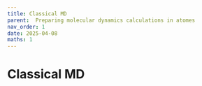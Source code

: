 ```yaml
---
title: Classical MD
parent:  Preparing molecular dynamics calculations in atomes
nav_order: 1
date: 2025-04-08
maths: 1
---
```


# Classical MD

